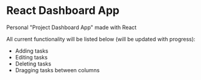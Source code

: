 # React Dashboard App

Personal "Project Dashboard App" made with React

All current functionality will be listed below (will be updated with progress):

- Adding tasks
- Editing tasks
- Deleting tasks
- Dragging tasks between columns
